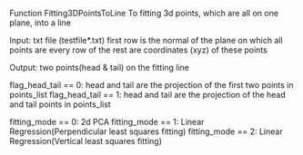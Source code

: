 Function Fitting3DPointsToLine
To fitting 3d points, which are all on one plane, into a line

Input: txt file (testfile*.txt)
       first row is the normal of the plane on which all points are
       every row of the rest are coordinates (xyz) of these points
       
      
      
Output: two points(head & tail) on the fitting line

flag_head_tail == 0: head and tail are the projection of the first two points in points_list
flag_head_tail == 1: head and tail are the projection of the head and tail points in points_list

fitting_mode == 0: 2d PCA
fitting_mode == 1: Linear Regression(Perpendicular least squares fitting)
fitting_mode == 2: Linear Regression(Vertical least squares fitting)
